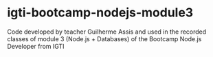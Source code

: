 # igti-bootcamp-nodejs-module3
Code developed by teacher Guilherme Assis and used in the recorded classes of module 3 (Node.js + Databases) of the Bootcamp Node.js Developer from IGTI

